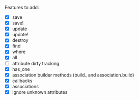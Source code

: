 Features to add:
- [x] save
- [x] save!
- [x] update
- [x] update!
- [x] destroy
- [x] find
- [x] where
- [x] all
- [ ] attribute dirty tracking
- [x] has_one
- [x] association builder methods (build_ and association.build)
- [x] callbacks
- [x] associations
- [x] ignore unknown attributes
